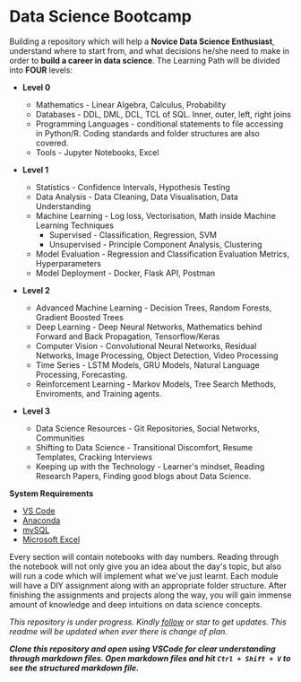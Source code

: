 # Data Science Bootcamp

Building a repository which will help a __Novice Data Science Enthusiast__, understand where to start from, and what decisions he/she need to make in order to __build a career in data science__. The Learning Path will be divided into __FOUR__ levels:

- __Level 0__
  * Mathematics - Linear Algebra, Calculus, Probability
  * Databases - DDL, DML, DCL, TCL of SQL. Inner, outer, left, right joins
  * Programming Languages - conditional statements to file accessing in Python/R. Coding standards and folder structures are also covered.
  * Tools - Jupyter Notebooks, Excel
  
- __Level 1__
  - Statistics - Confidence Intervals, Hypothesis Testing
  - Data Analysis - Data Cleaning, Data Visualisation, Data Understanding
  - Machine Learning - Log loss, Vectorisation, Math inside Machine Learning Techniques
    - Supervised - Classification, Regression, SVM
    - Unsupervised - Principle Component Analysis, Clustering
  - Model Evaluation - Regression and Classification Evaluation Metrics, Hyperparameters
  - Model Deployment - Docker, Flask API, Postman

- __Level 2__
  - Advanced Machine Learning - Decision Trees, Random Forests, Gradient Boosted Trees
  - Deep Learning - Deep Neural Networks, Mathematics behind Forward and Back Propagation, Tensorflow/Keras
  - Computer Vision - Convolutional Neural Networks, Residual Networks, Image Processing, Object Detection, Video Processing
  - Time Series - LSTM Models, GRU Models, Natural Language Processing, Forecasting.
  - Reinforcement Learning - Markov Models, Tree Search Methods, Enviroments, and Training agents.

- __Level 3__
  - Data Science Resources - Git Repositories, Social Networks, Communities
  - Shifting to Data Science - Transitional Discomfort, Resume Templates, Cracking Interviews
  - Keeping up with the Technology - Learner's mindset, Reading Research Papers, Finding good blogs about Data Science.

__System Requirements__
* [VS Code](https://code.visualstudio.com/download)
* [Anaconda](https://www.anaconda.com/products/distribution)
* [mySQL](https://www.mysql.com/downloads/)
* [Microsoft Excel](https://office.live.com/start/Excel.aspx)

Every section will contain notebooks with day numbers. Reading through the notebook will not only give you an idea about the day's topic, but also will run a code which will implement what we've just learnt. Each module will have a DIY assignment along with an appropriate folder structure. After finishing the assignments and projects along the way, you will gain immense amount of knowledge and deep intuitions on data science concepts.

*This repository is under progress. Kindly [follow](https://github.com/pavankumarbalijepalli) or star to get updates. This readme will be updated when ever there is change of plan.*

*__Clone this repository and open using VSCode for clear understanding through markdown files. Open markdown files and hit `Ctrl + Shift + V` to see the structured markdown file.__*